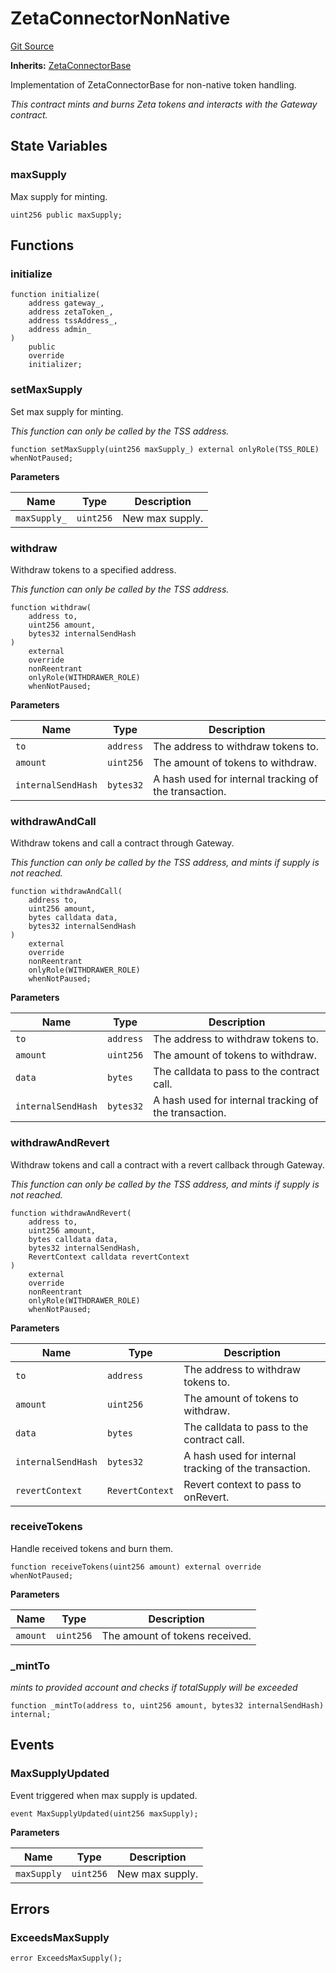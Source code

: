 # ZetaConnectorNonNative
[Git Source](https://github.com/zeta-chain/protocol-contracts/blob/b0a690824216f461bd292d05ff57810c5c3ecafd/contracts/evm/ZetaConnectorNonNative.sol)

**Inherits:**
[ZetaConnectorBase](/contracts/evm/ZetaConnectorBase.sol/abstract.ZetaConnectorBase.md)

Implementation of ZetaConnectorBase for non-native token handling.

*This contract mints and burns Zeta tokens and interacts with the Gateway contract.*


## State Variables
### maxSupply
Max supply for minting.


```solidity
uint256 public maxSupply;
```


## Functions
### initialize


```solidity
function initialize(
    address gateway_,
    address zetaToken_,
    address tssAddress_,
    address admin_
)
    public
    override
    initializer;
```

### setMaxSupply

Set max supply for minting.

*This function can only be called by the TSS address.*


```solidity
function setMaxSupply(uint256 maxSupply_) external onlyRole(TSS_ROLE) whenNotPaused;
```
**Parameters**

|Name|Type|Description|
|----|----|-----------|
|`maxSupply_`|`uint256`|New max supply.|


### withdraw

Withdraw tokens to a specified address.

*This function can only be called by the TSS address.*


```solidity
function withdraw(
    address to,
    uint256 amount,
    bytes32 internalSendHash
)
    external
    override
    nonReentrant
    onlyRole(WITHDRAWER_ROLE)
    whenNotPaused;
```
**Parameters**

|Name|Type|Description|
|----|----|-----------|
|`to`|`address`|The address to withdraw tokens to.|
|`amount`|`uint256`|The amount of tokens to withdraw.|
|`internalSendHash`|`bytes32`|A hash used for internal tracking of the transaction.|


### withdrawAndCall

Withdraw tokens and call a contract through Gateway.

*This function can only be called by the TSS address, and mints if supply is not reached.*


```solidity
function withdrawAndCall(
    address to,
    uint256 amount,
    bytes calldata data,
    bytes32 internalSendHash
)
    external
    override
    nonReentrant
    onlyRole(WITHDRAWER_ROLE)
    whenNotPaused;
```
**Parameters**

|Name|Type|Description|
|----|----|-----------|
|`to`|`address`|The address to withdraw tokens to.|
|`amount`|`uint256`|The amount of tokens to withdraw.|
|`data`|`bytes`|The calldata to pass to the contract call.|
|`internalSendHash`|`bytes32`|A hash used for internal tracking of the transaction.|


### withdrawAndRevert

Withdraw tokens and call a contract with a revert callback through Gateway.

*This function can only be called by the TSS address, and mints if supply is not reached.*


```solidity
function withdrawAndRevert(
    address to,
    uint256 amount,
    bytes calldata data,
    bytes32 internalSendHash,
    RevertContext calldata revertContext
)
    external
    override
    nonReentrant
    onlyRole(WITHDRAWER_ROLE)
    whenNotPaused;
```
**Parameters**

|Name|Type|Description|
|----|----|-----------|
|`to`|`address`|The address to withdraw tokens to.|
|`amount`|`uint256`|The amount of tokens to withdraw.|
|`data`|`bytes`|The calldata to pass to the contract call.|
|`internalSendHash`|`bytes32`|A hash used for internal tracking of the transaction.|
|`revertContext`|`RevertContext`|Revert context to pass to onRevert.|


### receiveTokens

Handle received tokens and burn them.


```solidity
function receiveTokens(uint256 amount) external override whenNotPaused;
```
**Parameters**

|Name|Type|Description|
|----|----|-----------|
|`amount`|`uint256`|The amount of tokens received.|


### _mintTo

*mints to provided account and checks if totalSupply will be exceeded*


```solidity
function _mintTo(address to, uint256 amount, bytes32 internalSendHash) internal;
```

## Events
### MaxSupplyUpdated
Event triggered when max supply is updated.


```solidity
event MaxSupplyUpdated(uint256 maxSupply);
```

**Parameters**

|Name|Type|Description|
|----|----|-----------|
|`maxSupply`|`uint256`|New max supply.|

## Errors
### ExceedsMaxSupply

```solidity
error ExceedsMaxSupply();
```

